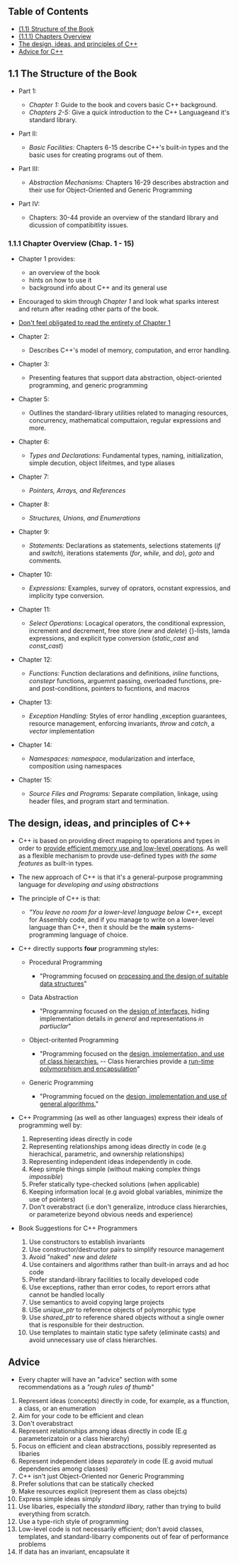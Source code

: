 ## Table of Contents
* [(1.1) Structure of the Book](#1-1-Structure-of-the-Book)
* [(1.1.1) Chapters Overview](#111-chapter-overview-chap-1---15)
* [The design, ideas, and principles of C++](#the-design-idea-and-principles-of-c)
* [Advice for C++](#advice)

## 1.1 The Structure of the Book
* Part 1: 
    * *Chapter 1:* Guide to the book and covers basic C++ background.
    * *Chapters 2-5:* Give a quick introduction to the C++ Languageand it's standard library.

* Part II:
    * *Basic Facilities:* Chapters 6-15 describe C++'s built-in types and the basic uses for creating programs out of them.

* Part III:
    * *Abstraction Mechanisms:* Chapters 16-29 describes abstraction and their use for Object-Oriented and Generic Programming

* Part IV:
    * Chapters: 30-44 provide an overview of the standard library and dicussion of compatibitlity issues.


### 1.1.1 Chapter Overview (Chap. 1 - 15)
* Chapter 1 provides:
    * an overview of the book
    * hints on how to use it
    * background info about C++ and its general use

* Encouraged to skim through *Chapter 1* and look what sparks interest and return after reading other parts of the book.

* <ins>Don't feel obligated to read the entirety of Chapter 1</ins>

* Chapter 2:
    * Describes C++'s model of memory, computation, and error handling.

* Chapter 3: 
    * Presenting features that support data abstraction, object-oriented programming, and generic programming

* Chapter 5: 
    * Outlines the standard-library utilities related to managing resources, concurrency, mathematical computtaion, regular expressions and more.

* Chapter 6:
    * *Types and Declarations*: Fundamental types, naming, initialization, simple decution, object lifeitmes, and type aliases

* Chapter 7:
    * *Pointers, Arrays, and References*

* Chapter 8:
    * *Structures, Unions, and Enumerations*

* Chapter 9:
    * *Statements:* Declarations as statements, selections statements (*if* and *switch*), iterations statements (*for*, *while*, and *do*), *goto* and comments.

* Chapter 10:
    * *Expressions:* Examples, survey of oprators, ocnstant expressios, and implicity type conversion.

* Chapter 11:
    * *Select Operations:* Locagical operators, the conditional expression, increment and decrement, free store (*new* and *delete*) {}-lists, lamda expressions, and explicit type conversion (*static_cast* and *const_cast*)

* Chapter 12:
    * *Functions:* Function declarations and definitions, *inline* functions, *constepr* functions, arguemnt passing, overloaded functions, pre- and post-conditions, pointers to fucntions, and macros

* Chapter 13:
    * *Exception Handling:* Styles of error handling ,exception guarantees, resource management, enforcing invariants, *throw* and *catch*, a *vector* implementation

* Chapter 14:
    * *Namespaces:* *namespace*, modularization and interface, composition using namespaces

* Chapter 15:
    * *Source Files and Programs:* Separate compilation, linkage, using header files, and program start and termination.




## The design, ideas, and principles of C++
* C++ is based on providing direct mapping to operations and types in order to <ins>provide efficient memory use and low-level operations</ins>. As well as a flexible mechanism to provde use-defined types *with the same features* as built-in types.

* The new approach of C++ is that it's a general-purpose programming language for *developing and using abstractions*

* The principle of C++ is that:
    * *"You leave no room for a lower-level language below C++*, except for Assembly code, and if you manage to write on a lower-level language than C++, then it should be the **main** systems-programming language of choice.

* C++ directly supports **four** programming styles:
    * Procedural Programming
        - "Programming focused on <ins>processing and the design of suitable data structures</ins>"
    
    * Data Abstraction
        - "Programming focused on the <ins>design of interfaces,</ins> hiding implementation details *in general* and representations *in partiuclar*"
    * Object-oritented Programming
        * "Programming focused on the <ins>design, implementation, and use of class hierarchies.</ins> -- Class hierarchies provide a <ins>run-time polymorphism and encapsulation</ins>"
    
    * Generic Programming
        * "Programming focued on the <ins>design, implementation and use of general algorithms.</ins>"

* C++ Programming (as well as other languages) express their ideals of programming well by:
    1. Representing ideas directly in code
    2. Representing relationships among ideas directly in code (e.g hierachical, parametric, and ownership relationships)
    3. Representing independent ideas independently in code.
    4. Keep simple things simple (without making complex things *impossible*)
    5. Prefer statically type-checked solutions (when applicable)
    6. Keeping information local (e.g avoid global variables, minimize the use of pointers)
    7. Don't overabstract (i.e don't generalize, introduce class hierarchies, or parameterize beyond obvious needs and experience)

* Book Suggestions for C++ Programmers
    1. Use constructors to establish invariants
    2. Use constructor/destructor pairs to simplify resource management
    3. Avoid "naked" *new* and *delete*
    4. Use containers and algorithms rather than built-in arrays and ad hoc code
    5. Prefer standard-library facilities to locally developed code
    6. Use exceptions, rather than error codes, to report errors athat cannot be handled locally
    7. Use semantics to avoid copying large projects
    8. USe *unique_ptr* to reference objects of polymorphic type
    9. Use *shared_ptr* to reference shared objects without a single owner that is responsible for their destruction.
    10. Use templates to maintain static type safety (eliminate casts) and avoid unnecessary use of class hierarchies.


## Advice
* Every chapter will have an "advice" section with some recommendations as a *"rough rules of thumb"*

1. Represent ideas (concepts) directly in code, for example, as a ffunction, a class, or an enumeration
2. Aim for your code to be efficient and clean
3. Don't overabstract
4. Represent relationships among ideas directly in code (E.g parameterizatoin or a class hierarchy)
5. Focus on efficient and clean abstracctions, possibly represented as libaries
6. Represent independent ideas *separately* in code (E.g avoid mutual dependencies among classes)
7. C++ isn't just Object-Oriented nor Generic Programming
8. Prefer solutions that can be statically checked
9. Make resources explicit (represent them as class obejcts)
10. Express simple ideas simply
11. Use libaries, especially the *standard libary,* rather than trying to build everything from scratch.
12. Use a type-rich style of programming
13. Low-level code is not necessarily efficient; don't avoid classes, templates, and standard-libarry components out of fear of performance problems
14. If data has an invariant, encapsulate it

